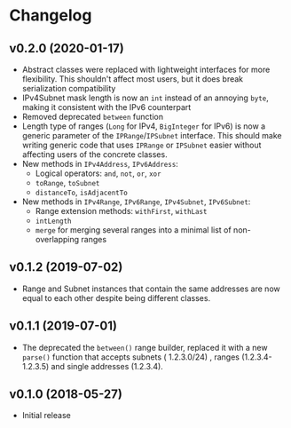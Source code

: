 # Changelog

## v0.2.0 (2020-01-17)

- Abstract classes were replaced with lightweight interfaces for more flexibility. This shouldn't affect most users, but
  it does break serialization compatibility
- IPv4Subnet mask length is now an `int` instead of an annoying `byte`, making it consistent with the IPv6 counterpart
- Removed deprecated `between` function
- Length type of ranges (`Long` for IPv4, `BigInteger` for IPv6) is now a generic parameter of the `IPRange`/`IPSubnet`
  interface. This should make writing generic code that uses `IPRange` or `IPSubnet` easier without affecting users of
  the concrete classes.
- New methods in `IPv4Address`, `IPv6Address`:
    - Logical operators: `and`, `not`, `or`, `xor`
    - `toRange`, `toSubnet`
    - `distanceTo`, `isAdjacentTo`
- New methods in `IPv4Range`, `IPv6Range`, `IPv4Subnet`, `IPv6Subnet`:
    - Range extension methods: `withFirst`, `withLast`
    - `intLength`
    - `merge` for merging several ranges into a minimal list of non-overlapping ranges

## v0.1.2 (2019-07-02)

- Range and Subnet instances that contain the same addresses are now equal to each other despite being different
  classes.

## v0.1.1 (2019-07-01)

- The deprecated the `between()` range builder, replaced it with a new `parse()` function that accepts subnets (
  1.2.3.0/24) , ranges (1.2.3.4-1.2.3.5) and single addresses (1.2.3.4).

## v0.1.0 (2018-05-27)

- Initial release
